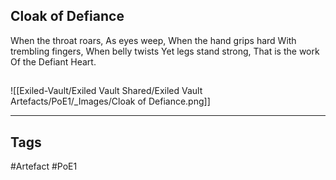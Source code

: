 ## Cloak of Defiance
When the throat roars,
As eyes weep,
When the hand grips hard
With trembling fingers,
When belly twists
Yet legs stand strong,
That is the work
Of the Defiant Heart.
##
![[Exiled-Vault/Exiled Vault Shared/Exiled Vault Artefacts/PoE1/_Images/Cloak of Defiance.png]]

---
## Tags
#Artefact
#PoE1